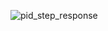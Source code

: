 ![pid_step_response](https://github.com/user-attachments/assets/95a41e9a-79ec-4a83-b477-34b6d34606fb)
